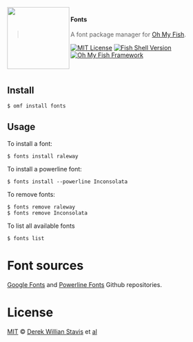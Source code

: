 <img src="https://dl.dropboxusercontent.com/u/56336/omf/omf-logo-optimised.svg" align="left" width="144px" height="144px"/>

#### Fonts
>A font package manager for [Oh My Fish][omf-link].

[![MIT License](https://img.shields.io/badge/license-MIT-007EC7.svg?style=flat-square)](/LICENSE)
[![Fish Shell Version](https://img.shields.io/badge/fish-v2.2.0-007EC7.svg?style=flat-square)](http://fishshell.com)
[![Oh My Fish Framework](https://img.shields.io/badge/Oh%20My%20Fish-Framework-007EC7.svg?style=flat-square)](https://www.github.com/oh-my-fish/oh-my-fish)

<br/>

## Install

```fish
$ omf install fonts
```

## Usage

To install a font:

```fish
$ fonts install raleway
```

To install a powerline font:

```
$ fonts install --powerline Inconsolata
```

To remove fonts:

```fish
$ fonts remove raleway
$ fonts remove Inconsolata
```

To list all available fonts

```fish
$ fonts list
```

# Font sources

[Google Fonts][google-fonts] and [Powerline Fonts][powerline-fonts] Github
repositories.

# License

[MIT][mit] © [Derek Willian Stavis][author] et [al][contributors]


[mit]:            http://opensource.org/licenses/MIT
[author]:         http://github.com/derekstavis
[contributors]:   https://github.com/derekstavis/pkg-fonts/graphs/contributors
[omf-link]:       https://www.github.com/oh-my-fish/oh-my-fish

[google-fonts]:    https://github.com/google/fonts
[powerline-fonts]: https://github.com/powerline/fonts

[license-badge]:  https://img.shields.io/badge/license-MIT-007EC7.svg?style=flat-square
